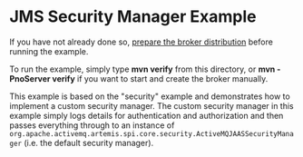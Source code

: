 # JMS Security Manager Example

If you have not already done so, [prepare the broker distribution](../../../../README.md#getting-started) before running the example.

To run the example, simply type **mvn verify** from this directory, or **mvn -PnoServer verify** if you want to start and create the broker manually.

This example is based on the "security" example and demonstrates how to implement a custom security manager. The custom security manager in this example simply logs details for authentication and authorization and then passes everything through to an instance of `org.apache.activemq.artemis.spi.core.security.ActiveMQJAASSecurityManager` (i.e. the default security manager).